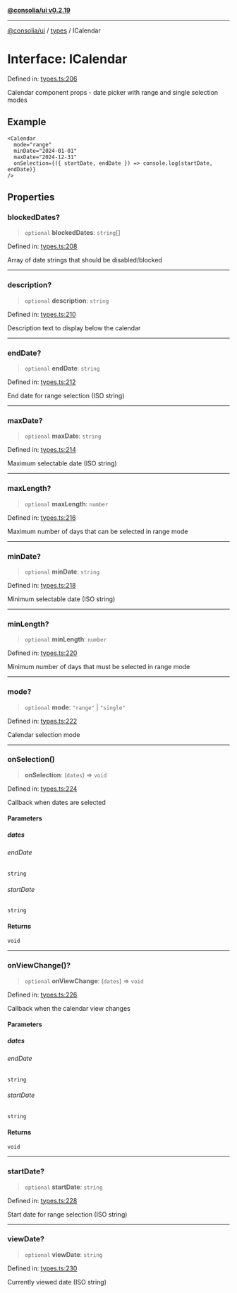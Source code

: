 [**@consolia/ui v0.2.19**](../../README.md)

***

[@consolia/ui](../../README.md) / [types](../README.md) / ICalendar

# Interface: ICalendar

Defined in: [types.ts:206](https://github.com/consolia-io/ui/blob/main/src/types.ts#L206)

Calendar component props - date picker with range and single selection modes

## Example

```tsx
<Calendar
  mode="range"
  minDate="2024-01-01"
  maxDate="2024-12-31"
  onSelection={({ startDate, endDate }) => console.log(startDate, endDate)}
/>
```

## Properties

### blockedDates?

> `optional` **blockedDates**: `string`[]

Defined in: [types.ts:208](https://github.com/consolia-io/ui/blob/main/src/types.ts#L208)

Array of date strings that should be disabled/blocked

***

### description?

> `optional` **description**: `string`

Defined in: [types.ts:210](https://github.com/consolia-io/ui/blob/main/src/types.ts#L210)

Description text to display below the calendar

***

### endDate?

> `optional` **endDate**: `string`

Defined in: [types.ts:212](https://github.com/consolia-io/ui/blob/main/src/types.ts#L212)

End date for range selection (ISO string)

***

### maxDate?

> `optional` **maxDate**: `string`

Defined in: [types.ts:214](https://github.com/consolia-io/ui/blob/main/src/types.ts#L214)

Maximum selectable date (ISO string)

***

### maxLength?

> `optional` **maxLength**: `number`

Defined in: [types.ts:216](https://github.com/consolia-io/ui/blob/main/src/types.ts#L216)

Maximum number of days that can be selected in range mode

***

### minDate?

> `optional` **minDate**: `string`

Defined in: [types.ts:218](https://github.com/consolia-io/ui/blob/main/src/types.ts#L218)

Minimum selectable date (ISO string)

***

### minLength?

> `optional` **minLength**: `number`

Defined in: [types.ts:220](https://github.com/consolia-io/ui/blob/main/src/types.ts#L220)

Minimum number of days that must be selected in range mode

***

### mode?

> `optional` **mode**: `"range"` \| `"single"`

Defined in: [types.ts:222](https://github.com/consolia-io/ui/blob/main/src/types.ts#L222)

Calendar selection mode

***

### onSelection()

> **onSelection**: (`dates`) => `void`

Defined in: [types.ts:224](https://github.com/consolia-io/ui/blob/main/src/types.ts#L224)

Callback when dates are selected

#### Parameters

##### dates

###### endDate

`string`

###### startDate

`string`

#### Returns

`void`

***

### onViewChange()?

> `optional` **onViewChange**: (`dates`) => `void`

Defined in: [types.ts:226](https://github.com/consolia-io/ui/blob/main/src/types.ts#L226)

Callback when the calendar view changes

#### Parameters

##### dates

###### endDate

`string`

###### startDate

`string`

#### Returns

`void`

***

### startDate?

> `optional` **startDate**: `string`

Defined in: [types.ts:228](https://github.com/consolia-io/ui/blob/main/src/types.ts#L228)

Start date for range selection (ISO string)

***

### viewDate?

> `optional` **viewDate**: `string`

Defined in: [types.ts:230](https://github.com/consolia-io/ui/blob/main/src/types.ts#L230)

Currently viewed date (ISO string)
